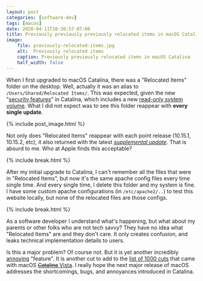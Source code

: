 ```yaml
---
layout: post
categories: [software-dev]
tags: [macos]
date: 2020-04-11T10:30:57-07:00
title: Previously previously previously relocated items in macOS Catalina
image:
    file: previously-relocated-items.jpg
    alt:  Previously relocated items
    caption: Previously previously relocated items in macOS Catalina
    half_width: false
---
```


When I first upgraded to macOS Catalina, there was a "Relocated Items" folder on the desktop. Well, actually it was an alias to `/Users/Shared/Relocated Items/`. This was expected, given the new "[security features](https://mjtsai.com/blog/2019/07/23/annoying-catalina-security-features/)" in Catalina, which includes a new [read-only system volume](https://support.apple.com/en-us/HT210650). What I did not expect was to see this folder reappear with **every single update**.

<!--excerpt-->

{% include post_image.html %}

Not only does "Relocated Items" reappear with each point release (10.15.1, 10.15.2, etc), it also returned with the latest [*supplemental update*](https://9to5mac.com/2020/04/08/apple-releases-macos-10-15-4-supplemental-update/). That is absurd to me. Who at Apple finds this acceptable?

{% include break.html %}

After my initial upgrade to Catalina, I can't remember all the files that were in "Relocated Items", but now it's the same apache config files every time single time. And every single time, I delete this folder and my system is fine. I have some custom apache configurations (in `/etc/apache2/..`) to test this website locally, but none of the relocated files are those configs.

{% include break.html %}

As a software developer I understand what's happening, but what about my parents or other folks who are not tech savvy? They have no idea what "Relocated Items" are and they don't care. It only creates confusion, and leaks technical implementation details to users.

Is this a major problem? Of course not. But it is yet another incredibly [annoying](https://mjtsai.com/blog/2019/07/23/annoying-catalina-security-features/) "feature". It is another cut to add to the [list of 1000 cuts](https://mjtsai.com/blog/2019/10/15/catalina-system-issues/) that came with macOS [~~Catalina~~ Vista](https://tyler.io/macos-10-15-vista/). I really hope the next major release of macOS addresses the shortcomings, bugs, and annoyances introduced in Catalina.

